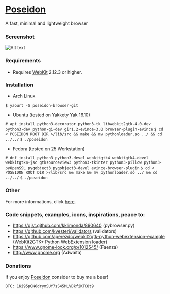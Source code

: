 # [Poseidon](https://sidus-dev.github.io/projects/poseidon/index.html)
A fast, minimal and lightweight browser

### Screenshot

![Alt text](http://m-net.arbornet.org/~sidus/images/gscreenshot_2016-09-09-150033.png "Poseidon on Arch Linux")

### Requirements

* Requires [WebKit](https://webkitgtk.org/) 2.12.3 or higher.

### Installation

* Arch Linux

`$ yaourt -S poseidon-browser-git`

* Ubuntu (tested on Yakkety Yak 16.10)

`# apt install python3-decorator python3-tk libwebkit2gtk-4.0-dev python3-dev python-gi-dev gir1.2-evince-3.0 browser-plugin-evince`
`$ cd < POSEIDON ROOT DIR >/lib/src && make && mv pythonloader.so ../ && cd ../../`
`$ ./poseidon`

* Fedora (tested on 25 Workstation)

`# dnf install python3 python3-devel webkitgtk4 webkitgtk4-devel webkitgtk4-jsc gtksourceview3 python3-tkinter python3-pillow python3-pyOpenSSL pygobject3 pygobject3-devel evince-browser-plugin`
`$ cd < POSEIDON ROOT DIR >/lib/src && make && mv pythonloader.so ../ && cd ../../`
`$ ./poseidon`

### Other

For more informations, click [here](https://sidus-dev.github.io/projects/poseidon/index.html).

### Code snippets, examples, icons, inspirations, peace to:

* https://gist.github.com/kklimonda/890640 (pybrowser.py)
* https://github.com/kvesteri/validators (validators)
* https://github.com/aperezdc/webkit2gtk-python-webextension-example (WebKit2GTK+ Python WebExtension loader)
* https://www.gnome-look.org/p/1012545/ (Faenza)
* http://www.gnome.org (Adwaita)

### Donations

If you enjoy [Poseidon](https://github.com/sidus-dev/poseidon)
consider to buy me a beer!

`BTC: 1Ki95pCN6drymSUY7sS45MLVDkfiKTC8t9`
